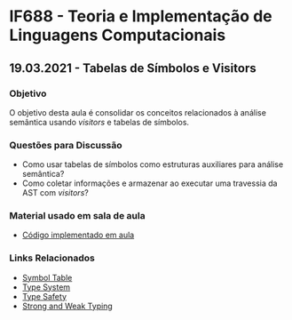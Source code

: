 # IF688 - Teoria e Implementação de Linguagens Computacionais

## 19.03.2021 - Tabelas de Símbolos e Visitors

### Objetivo

O objetivo desta aula é consolidar os conceitos relacionados à análise semântica usando *visitors* e tabelas de símbolos.

### Questões para Discussão

- Como usar tabelas de símbolos como estruturas auxiliares para análise semântica?
- Como coletar informações e armazenar ao executar uma travessia da AST com *visitors*?

### Material usado em sala de aula

- [Código implementado em aula](https://github.com/if688/if688.github.io/tree/master/2021-03-19/)

### Links Relacionados

- [Symbol Table](https://en.wikipedia.org/wiki/Symbol_table)
- [Type System](https://en.wikipedia.org/wiki/Type_system)
- [Type Safety](https://en.wikipedia.org/wiki/Type_safety)
- [Strong and Weak Typing](https://en.wikipedia.org/wiki/Strong_and_weak_typing)